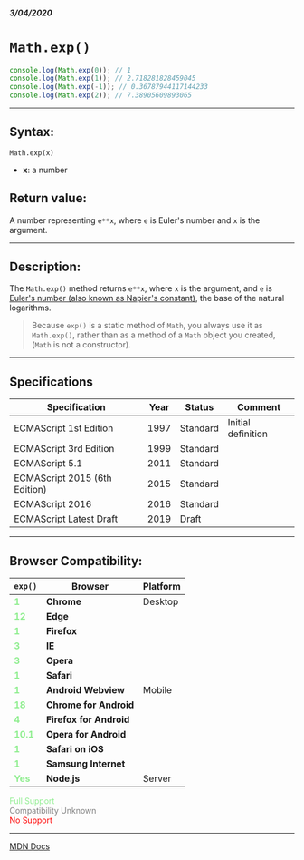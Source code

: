 ##### 3/04/2020
# `Math.exp()`

```js
console.log(Math.exp(0)); // 1
console.log(Math.exp(1)); // 2.718281828459045
console.log(Math.exp(-1)); // 0.36787944117144233
console.log(Math.exp(2)); // 7.38905609893065
```

---

## Syntax:
`Math.exp(x)`

* **x**: a number

## Return value:
A number representing `e**x`, where `e` is Euler's number and `x` is the argument.

---

## Description:
The `Math.exp()` method returns `e**x`, where `x` is the argument, and `e` is [Euler's number (also known as Napier's constant)](https://developer.mozilla.org/en-US/docs/Web/JavaScript/Reference/Global_Objects/Math/E), the base of the natural logarithms.

  > Because `exp()` is a static method of `Math`, you always use it as `Math.exp()`, rather than as a method of a `Math` object you created, (`Math` is not a constructor).

---

## Specifications
| Specification | Year | Status | Comment |
|---|---|---|---|
| ECMAScript 1st Edition | 1997 | Standard | Initial definition |
| ECMAScript 3rd Edition | 1999 | Standard |  |
| ECMAScript 5.1 | 2011 | Standard |  |
| ECMAScript 2015 (6th Edition) | 2015 | Standard |  |
| ECMAScript 2016 | 2016 | Standard |  |
| ECMAScript Latest Draft | 2019 | Draft |  |

---

## Browser Compatibility:
| `exp()` | Browser | Platform |
|---|---|---|
| <span style="color: lightgreen">**1**</span> | **Chrome** | Desktop | 
| <span style="color: lightgreen">**12**</span> | **Edge** || 
| <span style="color: lightgreen">**1**</span> | **Firefox** || 
| <span style="color: lightgreen">**3**</span> | **IE** || 
| <span style="color: lightgreen">**3**</span> | **Opera** || 
| <span style="color: lightgreen">**1**</span> | **Safari** || 
| <span style="color: lightgreen">**1**</span> | **Android Webview** | Mobile | 
| <span style="color: lightgreen">**18**</span> | **Chrome for Android** || 
| <span style="color: lightgreen">**4**</span> | **Firefox for Android** || 
| <span style="color: lightgreen">**10.1**</span> | **Opera for Android** || 
| <span style="color: lightgreen">**1**</span> | **Safari on iOS** || 
| <span style="color: lightgreen">**1**</span> | **Samsung Internet** || 
| <span style="color: lightgreen">**Yes**</span> | **Node.js** | Server | 

<span style="color: lightgreen">Full Support</span>  
<span style="color: grey">Compatibility Unknown</span>  
<span style="color: red">No Support</span>

---

[MDN Docs](https://developer.mozilla.org/en-US/docs/Web/JavaScript/Reference/Global_Objects/Math/exp)